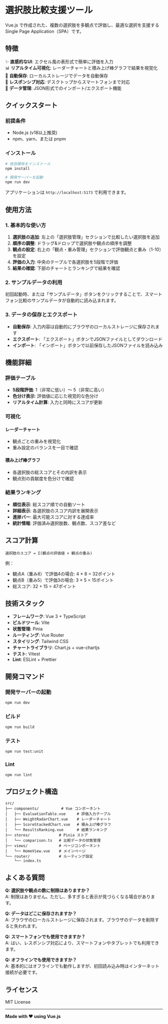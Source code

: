 # 選択肢比較支援ツール

Vue.js で作成された、複数の選択肢を多観点で評価し、最適な選択を支援するSingle Page Application（SPA）です。

## 特徴

✨ **直感的なUI**: エクセル風の表形式で簡単に評価を入力  
📊 **リアルタイム可視化**: レーダーチャートと積み上げ棒グラフで結果を視覚化  
💾 **自動保存**: ローカルストレージでデータを自動保存  
📱 **レスポンシブ対応**: デスクトップからスマートフォンまで対応  
🔄 **データ管理**: JSON形式でのインポート/エクスポート機能

## クイックスタート

### 前提条件

- Node.js (v18以上推奨)
- npm、yarn、または pnpm

### インストール

```bash
# 依存関係をインストール
npm install

# 開発サーバーを起動
npm run dev
```

アプリケーションは `http://localhost:5173` で利用できます。

## 使用方法

### 1. 基本的な使い方

1. **選択肢の追加**: 左上の「選択肢管理」セクションで比較したい選択肢を追加
2. **順序の調整**: ドラッグ&ドロップで選択肢や観点の順序を調整
3. **観点の設定**: 右上の「観点・重み管理」セクションで評価観点と重み（1-10）を設定
4. **評価の入力**: 中央のテーブルで各選択肢を5段階で評価
5. **結果の確認**: 下部のチャートとランキングで結果を確認

### 2. サンプルデータの利用

初回起動時、または「サンプルデータ」ボタンをクリックすることで、スマートフォン比較のサンプルデータが自動的に読み込まれます。

### 3. データの保存とエクスポート

- **自動保存**: 入力内容は自動的にブラウザのローカルストレージに保存されます
- **エクスポート**: 「エクスポート」ボタンでJSONファイルとしてダウンロード
- **インポート**: 「インポート」ボタンで以前保存したJSONファイルを読み込み

## 機能詳細

### 評価テーブル

- **5段階評価**: 1（非常に低い）〜 5（非常に高い）
- **色分け表示**: 評価値に応じた視覚的な色分け
- **リアルタイム計算**: 入力と同時にスコアが更新

### 可視化

#### レーダーチャート

- 観点ごとの重みを視覚化
- 重み設定のバランスを一目で確認

#### 積み上げ棒グラフ

- 各選択肢の総スコアとその内訳を表示
- 観点別の貢献度を色分けで確認

### 結果ランキング

- **順位表示**: 総スコア順での自動ソート
- **詳細表示**: 各選択肢のスコア内訳を展開表示
- **進捗バー**: 最大可能スコアに対する達成率
- **統計情報**: 評価済み選択肢数、観点数、スコア差など

## スコア計算

```
選択肢のスコア = Σ(観点の評価値 × 観点の重み)
```

例：

- 観点A（重み8）で評価4の場合: 4 × 8 = 32ポイント
- 観点B（重み5）で評価3の場合: 3 × 5 = 15ポイント
- 総スコア: 32 + 15 = 47ポイント

## 技術スタック

- **フレームワーク**: Vue 3 + TypeScript
- **ビルドツール**: Vite
- **状態管理**: Pinia
- **ルーティング**: Vue Router
- **スタイリング**: Tailwind CSS
- **チャートライブラリ**: Chart.js + vue-chartjs
- **テスト**: Vitest
- **Lint**: ESLint + Prettier

## 開発コマンド

### 開発サーバーの起動

```bash
npm run dev
```

### ビルド

```bash
npm run build
```

### テスト

```bash
npm run test:unit
```

### Lint

```bash
npm run lint
```

## プロジェクト構造

```
src/
├── components/          # Vue コンポーネント
│   ├── EvaluationTable.vue     # 評価入力テーブル
│   ├── WeightRadarChart.vue    # レーダーチャート
│   ├── ScoreStackedChart.vue   # 積み上げ棒グラフ
│   └── ResultsRanking.vue      # 結果ランキング
├── stores/             # Pinia ストア
│   └── comparison.ts   # 比較データの状態管理
├── views/              # ページコンポーネント
│   └── HomeView.vue    # メインページ
└── router/             # ルーティング設定
    └── index.ts
```

## よくある質問

**Q: 選択肢や観点の数に制限はありますか？**  
A: 制限はありません。ただし、多すぎると表示が見づらくなる場合があります。

**Q: データはどこに保存されますか？**  
A: ブラウザのローカルストレージに保存されます。ブラウザのデータを削除すると失われます。

**Q: スマートフォンでも使用できますか？**  
A: はい、レスポンシブ対応により、スマートフォンやタブレットでも利用できます。

**Q: オフラインでも使用できますか？**  
A: 基本的にはオフラインでも動作しますが、初回読み込み時はインターネット接続が必要です。

## ライセンス

MIT License

---

**Made with ❤️ using Vue.js**
